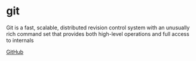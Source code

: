 # git

Git is a fast, scalable, distributed revision control system with an unusually rich command set that provides both high-level operations and full access to internals

[GitHub](https://github.com/git/git)

